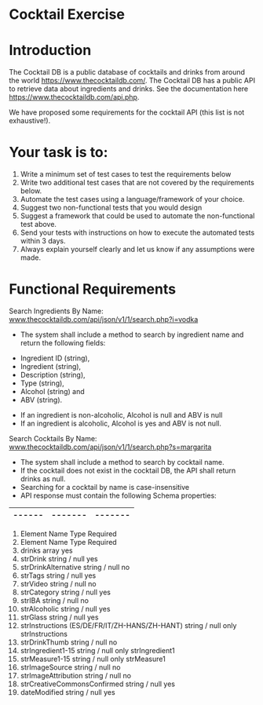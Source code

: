 # Cocktail Exercise

# Introduction 

The Cocktail DB is a public database of cocktails and drinks from around the world https://www.thecocktaildb.com/. 
The Cocktail DB has a public API to retrieve data about ingredients and drinks. See the documentation here https://www.thecocktaildb.com/api.php.

We have proposed some requirements for the cocktail API (this list is not exhaustive!).

# Your task is to:
1.	Write a minimum set of test cases to test the requirements below
2.	Write two additional test cases that are not covered by the requirements below.
3.	Automate the test cases using a language/framework of your choice.
4.	Suggest two non-functional tests that you would design
5.	Suggest a framework that could be used to automate the non-functional test above.
6.	Send your tests with instructions on how to execute the automated tests within 3 days.
7.	Always explain yourself clearly and let us know if any assumptions were made.


# Functional Requirements
Search Ingredients By Name: www.thecocktaildb.com/api/json/v1/1/search.php?i=vodka

* The system shall include a method to search by ingredient name and return the following fields: 
- Ingredient ID (string),
- Ingredient (string), 
- Description (string),
- Type (string), 
- Alcohol (string) and 
- ABV (string). 
* If an ingredient is non-alcoholic, Alcohol is null and ABV is null
* If an ingredient is alcoholic, Alcohol is yes and ABV is not null. 

Search Cocktails By Name: www.thecocktaildb.com/api/json/v1/1/search.php?s=margarita

*	The system shall include a method to search by cocktail name. 
*	If the cocktail does not exist in the cocktail DB, the API shall return drinks as null. 
*	Searching for a cocktail by name is case-insensitive
* API response must contain the following Schema properties:

|------|-------|-------|
|------|-------|-------|

1. Element Name	Type	Required
2. Element Name	Type	Required
3. drinks	array	yes
4. strDrink	string / null	yes
5. strDrinkAlternative	string / null	no
6. strTags	string / null	yes
7. strVideo	string / null	no
8. strCategory	string / null	yes
9. strIBA	string / null	no
10. strAlcoholic	string / null	yes
11. strGlass	string / null	yes
12. strInstructions (ES/DE/FR/IT/ZH-HANS/ZH-HANT)	string / null	only strInstructions
13. strDrinkThumb	string / null	no
14. strIngredient1-15	string / null	only strIngredient1
15. strMeasure1-15	string / null	only strMeasure1
16. strImageSource	string / null	no
17. strImageAttribution	string / null	no
18. strCreativeCommonsConfirmed	string / null	yes
19. dateModified	string / null	yes
